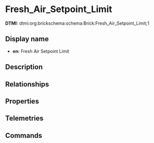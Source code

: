 # Fresh_Air_Setpoint_Limit
**DTMI:** dtmi:org:brickschema:schema:Brick:Fresh_Air_Setpoint_Limit;1
## Display name
- **en:** Fresh Air Setpoint Limit
## Description
## Relationships
## Properties
## Telemetries
## Commands
